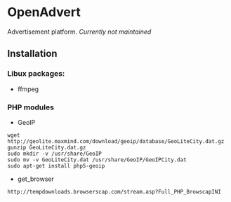 OpenAdvert
============

Advertisement platform. _Currently not maintained_

Installation
------------

### Libux packages:

* ffmpeg

### PHP modules

* GeoIP
```
wget http://geolite.maxmind.com/download/geoip/database/GeoLiteCity.dat.gz
gunzip GeoLiteCity.dat.gz
sudo mkdir -v /usr/share/GeoIP
sudo mv -v GeoLiteCity.dat /usr/share/GeoIP/GeoIPCity.dat
sudo apt-get install php5-geoip
```
* get_browser
```
http://tempdownloads.browserscap.com/stream.asp?Full_PHP_BrowscapINI
```
